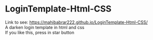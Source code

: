 # LoginTemplate-Html-CSS
Link to see: https://mahibabrar222.github.io/LoginTemplate-Html-CSS/ <br>
A darken login template in html and css <br>
If you like this, press in star button
